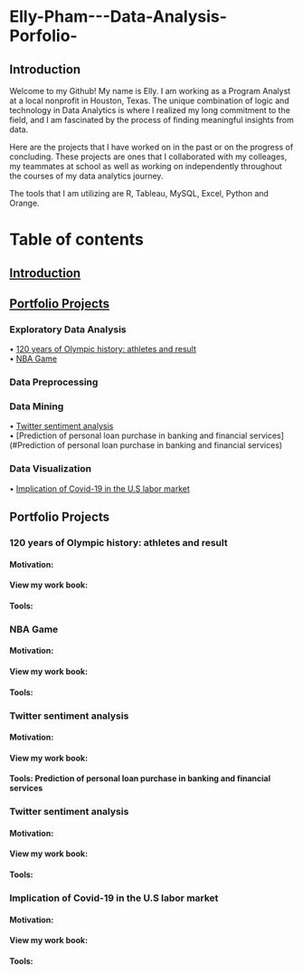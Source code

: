 # Elly-Pham---Data-Analysis-Porfolio-

## Introduction 
Welcome to my Github! My name is Elly. I am working as a Program Analyst at a local nonprofit in Houston, Texas. The unique combination of logic and technology in Data Analytics is where I realized my long commitment to the field, and I am fascinated by the process of finding meaningful insights from data. 

Here are the projects that I have worked on in the past or on the progress of concluding. These projects are ones that I collaborated with my colleages, my teammates at school as well as working on independently throughout the courses of my data analytics journey. 

The tools that I am utilizing are R, Tableau, MySQL, Excel, Python and Orange. 
     
# Table of contents     
 ## [Introduction](#Introduction) <br/>
 ## [Portfolio Projects](#Portfolio-Projects) <br/>
   ### Exploratory Data Analysis
   • [120 years of Olympic history: athletes and result](#120-years-of-Olympic-history) <br/>
   • [NBA Game](#NBA-Game) <br/>
   ### Data Preprocessing
     
   ### Data Mining
   • [Twitter sentiment analysis](#Twitter-sentiment-analysis) <br/>
   • [Prediction of personal loan purchase in banking and financial services](#Prediction of personal loan purchase in banking and financial services)
   ### Data Visualization
   • [Implication of Covid-19 in the U.S labor market](#Implication-of-Covid-19-in-the-U.S-labor-market) <br/>
   

## Portfolio Projects

 ### 120 years of Olympic history: athletes and result
  #### Motivation:  
  #### View my work book: 
  #### Tools: 
 ### NBA Game
  #### Motivation:  
  #### View my work book: 
  #### Tools: 
  
 ### Twitter sentiment analysis
  #### Motivation:  
  #### View my work book: 
  #### Tools: Prediction of personal loan purchase in banking and financial services
 ### Twitter sentiment analysis
  #### Motivation:  
  #### View my work book: 
  #### Tools: 
  
### Implication of Covid-19 in the U.S labor market
  #### Motivation:  
  #### View my work book: 
  #### Tools: 

